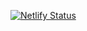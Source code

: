 [![Netlify Status](https://api.netlify.com/api/v1/badges/ab031ffe-d93c-4fd6-9e6a-265c6464e8fd/deploy-status)](https://app.netlify.com/sites/bikexplore/deploys)